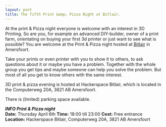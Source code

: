 ```yaml
---
layout: post
title: The fifth Print &amp; Pizza Night at Bitlair.
---
```

At the print & Pizza night everyone is welcome with an interest in 3D Printing. So are you, for example an advanced DIY-builder, owner of a print farm, orientating on buying your first 3d printer or just want to see what is possible? You are welcome at the Print & Pizza night hosted at [Bitlair](https://bitlair.nl) in Amersfoort. 

Take your prints or even printer with you to show it to others, to ask questions about it or maybe you have a problem. Together with the whole group you get tips and maybe someone can help you solve the problem. But most of all you get to know others with the same interest.

3D print & pizza evening is hosted at Hackerspace Bitlair, which is located in the Computerweg 20A, 3821 AB Amersfoort.

There is (limited) parking space available.

***INFO Print &amp; Pizza night***  
**Date:** Thursday April 6th
**Time:** 18:00 till 23:00 
**Cost:** Free entrance  
**Location:** Hackerspace Bitlair, Computerweg 20A, 3821 AB Amersfoort
